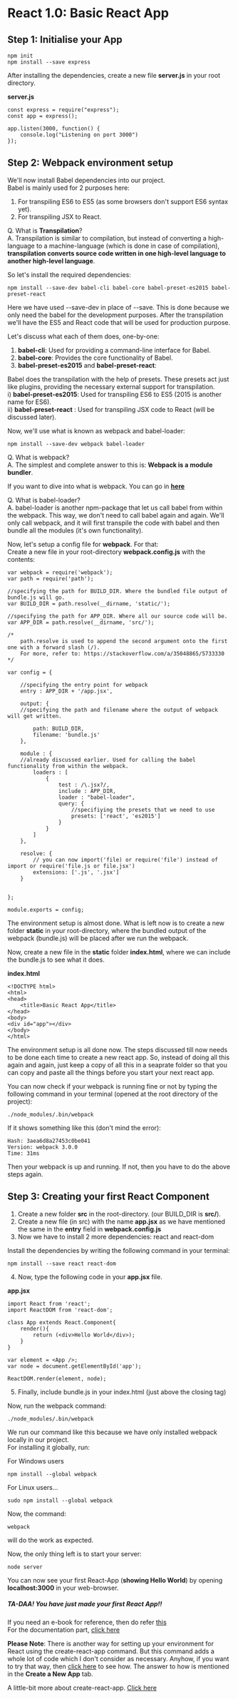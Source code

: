 # React 1.0: Basic React App

## Step 1: Initialise your App

	npm init
	npm install --save express
 
After installing the dependencies, create a new file **server.js** in your root directory.

**server.js**

	const express = require("express");
	const app = express();

	app.listen(3000, function() {
	    console.log("Listening on port 3000")
	});

## Step 2: Webpack environment setup  

We'll now install Babel dependencies into our project.  
Babel is mainly used for 2 purposes here:  
1. For transpiling ES6 to ES5 (as some browsers don't support ES6 syntax yet).  
2. For transpiling JSX to React.  

Q. What is **Transpilation**?  
A. Transpilation is similar to compilation, but instead of converting a high-language to a machine-language (which is done in case of compilation), **transpilation converts source code written in one high-level language to another high-level language**.  


So let's install the required dependencies:  
	
	npm install --save-dev babel-cli babel-core babel-preset-es2015 babel-preset-react

Here we have used --save-dev in place of --save. This is done because we only need the babel for the development purposes. After the transpilation we'll have the ES5 and React code that will be used for production purpose.  

Let's discuss what each of them does, one-by-one:  
1. **babel-cli**: Used for providing a command-line interface for Babel.  
2. **babel-core**: Provides the core functionality of Babel.  
3. **babel-preset-es2015** and **babel-preset-react**:  

Babel does the transpilation with the help of presets. These presets act just like plugins, providing the necessary external support for transpilation.  
i)  **babel-preset-es2015**: Used for transpiling ES6 to ES5 (2015 is another name for ES6).  
ii) **babel-preset-react** : Used for transpiling JSX code to React (will be discussed later).  

Now, we'll use what is known as webpack and babel-loader:  

	npm install --save-dev webpack babel-loader  

Q. What is webpack?  
A. The simplest and complete answer to this is: **Webpack is a module bundler**.  

If you want to dive into what is webpack. You can go in **[here](https://web-design-weekly.com/2014/09/24/diving-webpack/)**  

Q. What is babel-loader?  
A. babel-loader is another npm-package that let us call babel from within the webpack. This way, we don't need to call babel again and again. We'll only call webpack, and it will first transpile the code with babel and then bundle all the modules (it's own functionality).  


Now, let's setup a config file for **webpack**. For that:  
Create a new file in your root-directory **webpack.config.js** with the contents:  

	var webpack = require('webpack');
	var path = require('path');

	//specifying the path for BUILD_DIR. Where the bundled file output of bundle.js will go.
	var BUILD_DIR = path.resolve(__dirname, 'static/'); 
	
	//specifying the path for APP_DIR. Where all our source code will be.
	var APP_DIR = path.resolve(__dirname, 'src/');  
	
	/*
		path.resolve is used to append the second argument onto the first one with a forward slash (/).
		For more, refer to: https://stackoverflow.com/a/35048865/5733330
	*/

	var config = {

		//specifying the entry point for webpack
	    entry : APP_DIR + '/app.jsx',

	    output: {
	    //specifying the path and filename where the output of webpack will get written.
	
	        path: BUILD_DIR,
	        filename: 'bundle.js'
	    },
	    
	    module : {
		//already discussed earlier. Used for calling the babel functionality from within the webpack.	
	        loaders : [
	            {
	                test : /\.jsx?/,
	                include : APP_DIR,
	                loader : "babel-loader",
	                query: {
	                	//specifiying the presets that we need to use
	                    presets: ['react', 'es2015'] 
	                }
	            }
	        ]
	    },

	    resolve: {
	        // you can now import('file) or require('file') instead of import or require('file.js or file.jsx')
	        extensions: ['.js', '.jsx']
	    }


	};

	module.exports = config;  

The environment setup is almost done. What is left now is to create a new folder **static** in your root-directory, where the bundled output of the webpack (bundle.js) will be placed after we run the webpack.  

Now, create a new file in the **static** folder **index.html**, where we can include the bundle.js to see what it does.  

**index.html** 

	<!DOCTYPE html>
	<html>
	<head>
		<title>Basic React App</title>
	</head>
	<body>
	<div id="app"></div>
	</body>
	</html>  

The environment setup is all done now. The steps discussed till now needs to be done each time to create a new react app. So, instead of doing all this again and again, just keep a copy of all this in a seaprate folder so that you can copy and paste all the things before you start your next react app.  

You can now check if your webpack is running fine or not by typing the following command in your terminal (opened at the root directory of the project):  

	./node_modules/.bin/webpack

If it shows something like this (don't mind the error):  
	
	Hash: 3aea6d8a27453c0be041
	Version: webpack 3.0.0
	Time: 31ms

Then your webpack is up and running. If not, then you have to do the above steps again.  

## Step 3: Creating your first React Component

1. Create a new folder **src** in the root-directory. (our BUILD_DIR is **src/**).  
2. Create a new file (in src) with the name **app.jsx** as we have mentioned the same in the **entry** field in **webpack.config.js**  
3. Now we have to install 2 more dependencies: react and react-dom  

Install the dependencies by writing the following command in your terminal:

	npm install --save react react-dom
 
4. Now, type the following code in your **app.jsx** file.

**app.jsx**

	import React from 'react';
	import ReactDOM from 'react-dom';
	
	class App extends React.Component{
		render(){
			return (<div>Hello World</div>);
		}
	}

	var element = <App />;
	var node = document.getElementById('app');

	ReactDOM.render(element, node); 

5. Finally, include bundle.js in your index.html (just above the closing <body> tag)  

Now, run the webpack command:  
	
	./node_modules/.bin/webpack

We run our command like this because we have only installed webpack locally in our project.  
For installing it globally, run:  

For Windows users  
		
	npm install --global webpack

For Linux users...  

	sudo npm install --global webpack


Now, the command:  

	webpack

will do the work as expected.  

Now, the only thing left is to start your server:

	node server

You can now see your first React-App (**showing Hello World**) by opening **localhost:3000** in your web-browser.

##### TA-DAA! You have just made your first React App!!


If you need an e-book for reference, then do refer [this](https://www.fullstackreact.com/assets/media/sGEMe/MNzue/30-days-of-react-ebook-fullstackio.pdf)  
For the documentation part, [click here](https://facebook.github.io/react/docs/hello-world.html)


**Please Note**: There is another way for setting up your environment for React using the create-react-app command. But this command adds a whole lot of code which I don't consider as necessary. Anyhow, if you want to try that way, then [click here](https://facebook.github.io/react/docs/installation.html) to see how. The answer to how is mentioned in the **Create a New App** tab.  

A little-bit more about create-react-app. [Click here](https://medium.com/@diamondgfx/learning-react-with-create-react-app-part-1-a12e1833fdc)




